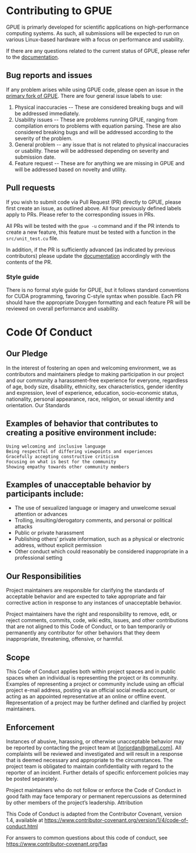 # Contributing to GPUE

GPUE is primarly developed for scientific applications on high-performance computing systems.
As such, all submissions will be expected to run on various Linux-based hardware with a focus on performance and usability.

If there are any questions related to the current status of GPUE, please refer to the [documentation](https://gpue-group.github.io/).

## Bug reports and issues

If any problem arises while using GPUE code, please open an issue in the [primary fork of GPUE](https://github.com/GPUE-group/GPUE).
There are four general issue labels to use:

1. Physical inaccuracies -- These are considered breaking bugs and will be addressed immediately.
2. Usability issues -- These are problems running GPUE, ranging from compilation errors to problems with equation parsing. These are also considered breaking bugs and will be addressed according to the severity of the problem.
3. General problem -- any issue that is not related to physical inaccuracies or usability. These will be addressed depending on severity and submission date.
4. Feature request -- These are for anything we are missing in GPUE and will be addressed based on novelty and utility.

## Pull requests

If you wish to submit code via Pull Request (PR) directly to GPUE, please first create an issue, as outlined above.
All four previously defined labels apply to PRs.
Please refer to the corresponding issues in PRs.

All PRs will be tested with the `gpue -u` command and if the PR intends to create a new feature, this feature must be tested with a function in the `src/unit_test.cu` file.

In addition, if the PR is sufficiently advanced (as indicated by previous contributors) please update the [documentation](https://gpue-group.github.io/) accordingly with the contents of the PR.

### Style guide

There is no formal style guide for GPUE, but it follows standard conventions for CUDA programming, favoring C-style syntax when possible.
Each PR should have the appropriate Doxygen formatting and each feature PR will be reviewed on overall performance and usability.


# Code Of Conduct
## Our Pledge

In the interest of fostering an open and welcoming environment, we as contributors and maintainers pledge to making participation in our project and our community a harassment-free experience for everyone, regardless of age, body size, disability, ethnicity, sex characteristics, gender identity and expression, level of experience, education, socio-economic status, nationality, personal appearance, race, religion, or sexual identity and orientation.
Our Standards

## Examples of behavior that contributes to creating a positive environment include:

    Using welcoming and inclusive language
    Being respectful of differing viewpoints and experiences
    Gracefully accepting constructive criticism
    Focusing on what is best for the community
    Showing empathy towards other community members

## Examples of unacceptable behavior by participants include:

- The use of sexualized language or imagery and unwelcome sexual attention or advances
- Trolling, insulting/derogatory comments, and personal or political attacks
- Public or private harassment
- Publishing others’ private information, such as a physical or electronic address, without explicit permission
- Other conduct which could reasonably be considered inappropriate in a professional setting

## Our Responsibilities

Project maintainers are responsible for clarifying the standards of acceptable behavior and are expected to take appropriate and fair corrective action in response to any instances of unacceptable behavior.

Project maintainers have the right and responsibility to remove, edit, or reject comments, commits, code, wiki edits, issues, and other contributions that are not aligned to this Code of Conduct, or to ban temporarily or permanently any contributor for other behaviors that they deem inappropriate, threatening, offensive, or harmful.

## Scope

This Code of Conduct applies both within project spaces and in public spaces when an individual is representing the project or its community. Examples of representing a project or community include using an official project e-mail address, posting via an official social media account, or acting as an appointed representative at an online or offline event. Representation of a project may be further defined and clarified by project maintainers.

## Enforcement

Instances of abusive, harassing, or otherwise unacceptable behavior may be reported by contacting the project team at [loriordan@gmail.com]. All complaints will be reviewed and investigated and will result in a response that is deemed necessary and appropriate to the circumstances. The project team is obligated to maintain confidentiality with regard to the reporter of an incident. Further details of specific enforcement policies may be posted separately.

Project maintainers who do not follow or enforce the Code of Conduct in good faith may face temporary or permanent repercussions as determined by other members of the project’s leadership.
Attribution

This Code of Conduct is adapted from the Contributor Covenant, version 1.4, available at https://www.contributor-covenant.org/version/1/4/code-of-conduct.html

For answers to common questions about this code of conduct, see https://www.contributor-covenant.org/faq
